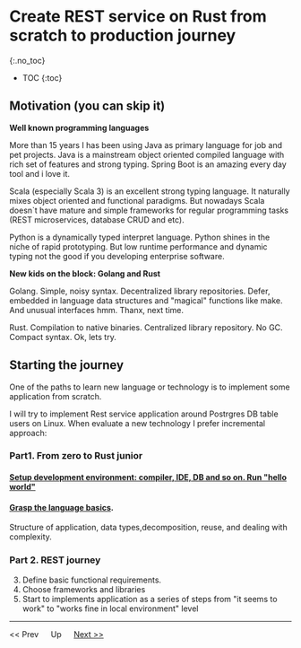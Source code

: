 # Create REST service on Rust from scratch to production journey
{:.no_toc}

* TOC
{:toc}

## Motivation (you can skip it)

**Well known programming languages**

More than 15 years I has been using Java as primary language for job and pet projects. 
Java is a mainstream object oriented compiled language with rich set of features and strong typing. Spring Boot is an amazing every day tool and i love it. 

Scala (especially Scala 3) is an excellent strong typing language. It naturally mixes object oriented and functional paradigms. But nowadays Scala doesn`t have mature and simple frameworks for regular programming tasks (REST microservices, database CRUD and etc).

Python is a dynamically typed interpret language. Python shines in the niche of rapid prototyping. But low runtime performance and dynamic typing not the good if you developing enterprise software.

**New kids on the block: Golang and Rust**

Golang. Simple, noisy syntax. Decentralized library repositories. Defer, embedded in language data structures and "magical" functions like make. And unusual interfaces hmm. Thanx, next time.

Rust. Compilation to native binaries. Centralized library repository. No GC. Compact syntax. Ok, lets try.

## Starting the journey
One of the paths to learn new language or technology is to implement some application from scratch.

I will try to implement Rest service application around Postrgres DB table users on Linux.
When evaluate a new technology I prefer incremental approach:

### Part1. From zero to Rust junior

#### [Setup development environment: compiler, IDE, DB and so on. Run "hello world"](part1/hello.md)
#### [Grasp the language basics](part1/rust_basics/index.md). 
Structure of application, data types,decomposition, reuse, and dealing with complexity.

### Part 2. REST journey

3. Define basic functional requirements.
4. Choose frameworks and libraries
5. Start to implements application as a series of steps from "it seems to work" to "works fine in local environment" level 

---
<< Prev &emsp; Up &emsp; [Next >>](./part1/hello.md)

